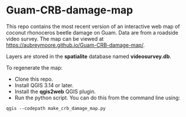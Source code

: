 # Guam-CRB-damage-map

This repo contains the most recent version of an interactive web map of coconut rhonoceros beetle damage on Guam.
Data are from a roadside video survey. The map can be viewed at https://aubreymoore.github.io/Guam-CRB-damage-map/.

Layers are stored in the **spatialite** database named **videosurvey.db**. 

To regenerate the map:

* Clone this repo.
* Install QGIS 3.14 or later.
* Install the **qgis2web** QGIS plugin.
* Run the python script. You can do this from the command line using:
```
qgis --codepath make_crb_damage_map.py
```
